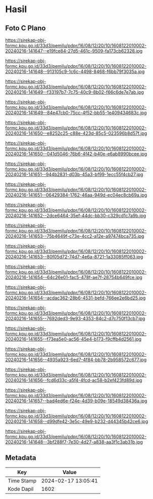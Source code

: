 # Hasil

## Foto C Plano

https://sirekap-obj-formc.kpu.go.id/33d3/pemilu/pdpr/16/08/12/20/10/1608122010002-20240216-141647--e19fce84-27d5-461c-9509-fa173cb62328.jpg

https://sirekap-obj-formc.kpu.go.id/33d3/pemilu/pdpr/16/08/12/20/10/1608122010002-20240216-141648--913105c9-1c6c-4498-8468-f6bb79f3035a.jpg

https://sirekap-obj-formc.kpu.go.id/33d3/pemilu/pdpr/16/08/12/20/10/1608122010002-20240216-141649--f33197b7-7c75-40c9-8b02-f66c6de7e7ab.jpg

https://sirekap-obj-formc.kpu.go.id/33d3/pemilu/pdpr/16/08/12/20/10/1608122010002-20240216-141649--84e47cb0-75cc-4f52-bb55-1e409434683c.jpg

https://sirekap-obj-formc.kpu.go.id/33d3/pemilu/pdpr/16/08/12/20/10/1608122010002-20240216-141650--e8252c25-c88e-423d-85c5-023596b8d57f.jpg

https://sirekap-obj-formc.kpu.go.id/33d3/pemilu/pdpr/16/08/12/20/10/1608122010002-20240216-141650--041d5046-76b6-4f42-b40e-e6ab8990bcee.jpg

https://sirekap-obj-formc.kpu.go.id/33d3/pemilu/pdpr/16/08/12/20/10/1608122010002-20240216-141651--944b2831-d03b-45a3-bf99-1ecc55f4cb27.jpg

https://sirekap-obj-formc.kpu.go.id/33d3/pemilu/pdpr/16/08/12/20/10/1608122010002-20240216-141651--06429384-1762-46aa-949d-ec04ec8cb69a.jpg

https://sirekap-obj-formc.kpu.go.id/33d3/pemilu/pdpr/16/08/12/20/10/1608122010002-20240216-141652--2dce6464-35ef-44dc-bb30-c329cd1c7a9b.jpg

https://sirekap-obj-formc.kpu.go.id/33d3/pemilu/pdpr/16/08/12/20/10/1608122010002-20240216-141653--75b4649f-c73e-4cc2-a12e-a97474bca735.jpg

https://sirekap-obj-formc.kpu.go.id/33d3/pemilu/pdpr/16/08/12/20/10/1608122010002-20240216-141653--80f05d72-74d7-4e6a-8721-1a33085ff063.jpg

https://sirekap-obj-formc.kpu.go.id/33d3/pemilu/pdpr/16/08/12/20/10/1608122010002-20240216-141654--64c26e01-fac5-478f-ae7f-28754b649fce.jpg

https://sirekap-obj-formc.kpu.go.id/33d3/pemilu/pdpr/16/08/12/20/10/1608122010002-20240216-141654--acdac362-28b6-4531-befd-766ee2e6bd25.jpg

https://sirekap-obj-formc.kpu.go.id/33d3/pemilu/pdpr/16/08/12/20/10/1608122010002-20240216-141655--7692ded3-9e93-4353-84c2-d7c750f13cb7.jpg

https://sirekap-obj-formc.kpu.go.id/33d3/pemilu/pdpr/16/08/12/20/10/1608122010002-20240216-141655--f73ea5e0-ac56-45e4-b173-f9cffb4d2561.jpg

https://sirekap-obj-formc.kpu.go.id/33d3/pemilu/pdpr/16/08/12/20/10/1608122010002-20240216-141656--4935a923-6ed7-4f84-bb78-2b958572c677.jpg

https://sirekap-obj-formc.kpu.go.id/33d3/pemilu/pdpr/16/08/12/20/10/1608122010002-20240216-141656--fcd6d33c-a5f4-4fcd-ac58-b2ef423fd89d.jpg

https://sirekap-obj-formc.kpu.go.id/33d3/pemilu/pdpr/16/08/12/20/10/1608122010002-20240216-141657--bad4ed6e-f24e-4d39-b09e-18549d38436a.jpg

https://sirekap-obj-formc.kpu.go.id/33d3/pemilu/pdpr/16/08/12/20/10/1608122010002-20240216-141658--d99dfe42-3e5c-49e9-b232-d44345b42ce6.jpg

https://sirekap-obj-formc.kpu.go.id/33d3/pemilu/pdpr/16/08/12/20/10/1608122010002-20240216-141648--3bf288f7-7e30-4d27-a838-aa3f1c3ab31b.jpg


## Metadata

| Key        | Value               |
| ---------- | ------------------- |
| Time Stamp | 2024-02-17 13:05:41 |
| Kode Dapil | 1602                |



